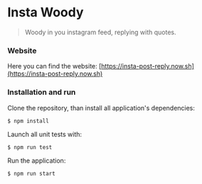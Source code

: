 # Insta Woody
> Woody in you instagram feed, replying with quotes.

### Website

Here you can find the website: [https://insta-post-reply.now.sh](https://insta-post-reply.now.sh)

### Installation and run

Clone the repository, than install all application's dependencies:

```
$ npm install
```

Launch all unit tests with:

```
$ npm run test
```

Run the application:

```
$ npm run start
```
